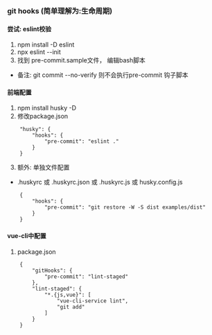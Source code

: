 ### git hooks (简单理解为:生命周期)


#### 尝试: eslint校验
1. npm install -D eslint
2. npx eslint --init
3. 找到 pre-commit.sample文件， 编辑bash脚本
-  备注: git commit --no-verify  则不会执行pre-commit 钩子脚本


#### 前端配置
1. npm install husky -D
2. 修改package.json
```hooks配置
    "husky": {
        "hooks": {
            "pre-commit": "eslint ."
        }
    }
```
3. 额外: 单独文件配置
- .huskyrc 或 .huskyrc.json 或 .huskyrc.js 或 husky.config.js
```
    {
        "hooks": {
            "pre-commit": "git restore -W -S dist examples/dist"
        }
    }
```

#### vue-cli中配置
1. package.json
```
    {
        "gitHooks": {
            "pre-commit": "lint-staged"
        },
        "lint-staged": {
            "*.{js,vue}": [
                "vue-cli-service lint",
                "git add"
            ]
        }
    }
```
